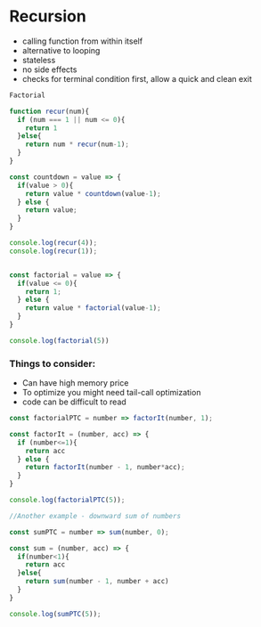 # Recursion
* calling function from within itself
* alternative to looping
* stateless
* no side effects
* checks for terminal condition first, allow a quick and clean exit
```javascript
Factorial

function recur(num){
  if (num === 1 || num <= 0){
    return 1
  }else{
    return num * recur(num-1);
  }
}

const countdown = value => {
  if(value > 0){
    return value * countdown(value-1);
  } else {
    return value;
  }
}

console.log(recur(4));
console.log(recur(1));


const factorial = value => {
  if(value <= 0){
    return 1;
  } else {
    return value * factorial(value-1);
  }
}

console.log(factorial(5))

```

### Things to consider:
* Can have high memory price
* To optimize you might need tail-call optimization
* code can be difficult to read

```javascript
const factorialPTC = number => factorIt(number, 1);

const factorIt = (number, acc) => {
  if (number<=1){
    return acc
  } else {
    return factorIt(number - 1, number*acc);
  }
}

console.log(factorialPTC(5));

//Another example - downward sum of numbers 

const sumPTC = number => sum(number, 0);

const sum = (number, acc) => {
  if(number<1){
    return acc
  }else{
    return sum(number - 1, number + acc)
  }
}

console.log(sumPTC(5));
```
